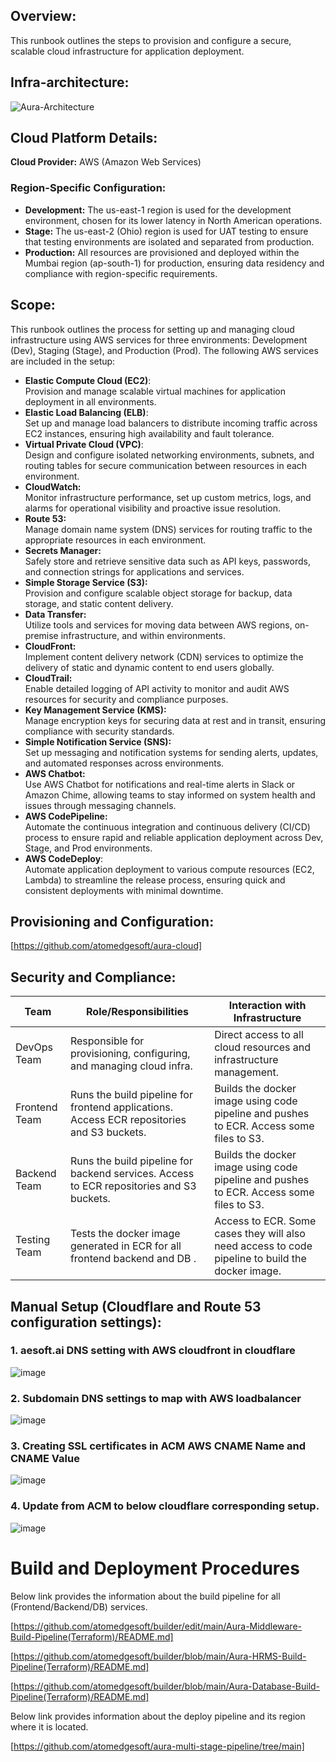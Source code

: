 
## Overview:
This runbook outlines the steps to provision and configure a secure, scalable cloud infrastructure for application deployment.

## Infra-architecture:
![Aura-Architecture](https://github.com/user-attachments/assets/56fad0f3-29da-4fc5-870e-344658f3759b)


## Cloud Platform Details:

**Cloud Provider:** AWS (Amazon Web Services)
### Region-Specific Configuration:

- **Development:** The us-east-1 region is used for the development environment, chosen for its lower latency in North American operations.
- **Stage:** The us-east-2 (Ohio) region is used for UAT testing to ensure that testing environments are isolated and separated from production.
- **Production:** All resources are provisioned and deployed within the Mumbai region (ap-south-1) for production, ensuring data residency and compliance with region-specific requirements.

## Scope:
This runbook outlines the process for setting up and managing cloud infrastructure using AWS services for three environments: Development (Dev), Staging (Stage), and Production (Prod). The following AWS services are included in the setup:

- **Elastic Compute Cloud (EC2)**:\
    Provision and manage scalable virtual machines for application deployment in all environments.
- **Elastic Load Balancing (ELB)**:\
    Set up and manage load balancers to distribute incoming traffic across EC2 instances, ensuring high availability and fault tolerance.
- **Virtual Private Cloud (VPC)**:\
    Design and configure isolated networking environments, subnets, and routing tables for secure communication between resources in each environment.
- **CloudWatch:**\
    Monitor infrastructure performance, set up custom metrics, logs, and alarms for operational visibility and proactive issue resolution.
- **Route 53:**\
    Manage domain name system (DNS) services for routing traffic to the appropriate resources in each environment.
- **Secrets Manager:**\
    Safely store and retrieve sensitive data such as API keys, passwords, and connection strings for applications and services.
- **Simple Storage Service (S3):**\
    Provision and configure scalable object storage for backup, data storage, and static content delivery.
- **Data Transfer:**\
    Utilize tools and services for moving data between AWS regions, on-premise infrastructure, and within environments.
- **CloudFront:**\
    Implement content delivery network (CDN) services to optimize the delivery of static and dynamic content to end users globally.
- **CloudTrail:**\
    Enable detailed logging of API activity to monitor and audit AWS resources for security and compliance purposes.
- **Key Management Service (KMS):**\
    Manage encryption keys for securing data at rest and in transit, ensuring compliance with security standards.
- **Simple Notification Service (SNS):**\
  	Set up messaging and notification systems for sending alerts, updates, and automated responses across environments.
- **AWS Chatbot:**\
  	Use AWS Chatbot for notifications and real-time alerts in Slack or Amazon Chime, allowing teams to stay informed on system health and issues through messaging channels.
- **AWS CodePipeline:**\
  	Automate the continuous integration and continuous delivery (CI/CD) process to ensure rapid and reliable application deployment across Dev, Stage, and Prod 
    environments.
- **AWS CodeDeploy**:\
    Automate application deployment to various compute resources (EC2, Lambda) to streamline the release process, ensuring quick and consistent deployments with 
   minimal downtime.

 ## Provisioning and Configuration:
 [https://github.com/atomedgesoft/aura-cloud]

 ## Security and Compliance:

| Team            | Role/Responsibilities                                         | Interaction with Infrastructure                                         |
|-----------------|---------------------------------------------------------------|------------------------------------------------------------------------|
| DevOps Team     | Responsible for provisioning, configuring, and managing cloud infra. | Direct access to all cloud resources and infrastructure management.     |
| Frontend Team   | Runs the build pipeline for frontend applications. Access ECR repositories and S3 buckets. | Builds the docker image using code pipeline and pushes to ECR. Access some files to S3. |
| Backend Team    | Runs the build pipeline for backend services. Access to ECR repositories and S3 buckets. | Builds the docker image using code pipeline and pushes to ECR. Access some files to S3. |
| Testing Team    | Tests the docker image generated in ECR for all frontend backend and DB .              | Access to ECR. Some cases they will also need access to code pipeline to build the docker image. |

## Manual Setup (Cloudflare and Route 53 configuration settings):

 
### 1. aesoft.ai DNS setting with AWS cloudfront in cloudflare

![image](https://github.com/user-attachments/assets/8bf1a660-e050-4db8-b827-f97ef7b63e5a)

### 2. Subdomain DNS settings to map with AWS loadbalancer

![image](https://github.com/user-attachments/assets/e2046c05-d36d-43e3-873a-bca455ebd123)

### 3. Creating SSL certificates in ACM AWS CNAME Name and CNAME Value

![image](https://github.com/user-attachments/assets/0cb2a2d8-8ff1-4098-bd45-187cced6c572)

### 4. Update  from ACM to below cloudflare corresponding setup.

![image](https://github.com/user-attachments/assets/0bc0dd36-dbee-4459-a715-60820127a8e1)

# Build and Deployment Procedures

Below link provides the information about the build pipeline for all (Frontend/Backend/DB) services.

[https://github.com/atomedgesoft/builder/edit/main/Aura-Middleware-Build-Pipeline(Terraform)/README.md]

[https://github.com/atomedgesoft/builder/blob/main/Aura-HRMS-Build-Pipeline(Terraform)/README.md]

[https://github.com/atomedgesoft/builder/blob/main/Aura-Database-Build-Pipeline(Terraform)/README.md]

Below link provides information about the deploy pipeline and its region where it is located.

[https://github.com/atomedgesoft/aura-multi-stage-pipeline/tree/main]








